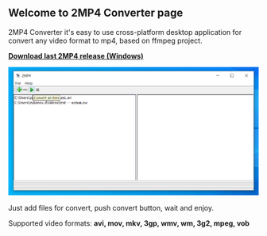 ## **Welcome to 2MP4 Converter page**

2MP4 Converter it's easy to use cross-platform desktop application for convert any video format to mp4, based on ffmpeg project.

[**Download last 2MP4 release (Windows)**](https://github.com/javadimon/2MP4/releases/download/v.1.0/2mp4-setup.exe)

![image info](./img/2MP4.png)

Just add files for convert, push convert button, wait and enjoy.

Supported video formats: **avi, mov, mkv, 3gp, wmv, wm, 3g2, mpeg, vob**

